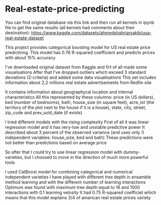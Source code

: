 # Real-estate-price-predicting
You can find original database via this link and then run all kernels in ipynb file 
to get the same results (all kernels had comments about their destination):
https://www.kaggle.com/datasets/ahmedshahriarsakib/usa-real-estate-dataset

This project provides categorical boosting model for US real estate price predictinng. 
This model has 0.76 R-squared coefficient and predicts prices with about 15% accuracy

I've downloaded original dataset from Kaggle and firt of all made some visualisations
After that I've dropped outliers which exceed 3 standard deviations (Z-criteria) and added some data visualisations
This set includes information about 2,2 millions real estate advertisements from Redfin site

It contains information about geographycal location and internal characteristics
All this represented by these columns: price (in US dollars), bed (number of bedrooms),
bath, house_size (in square feet), acre_lot (the territory of the plot next to the house if it is a house), 
state, city, street, zip_code and prev_sold_date (if exists)

I tried different models with the rising complexity
First of all it was linear regression model and it has very-low and unstable predictive power
It described about 3 percent of the observed variance (and uses only 3 independent variables: house_size, bed and bath)
These predictions were not better than predictions based on average price

So after that I could try to use linear regression model with dummy-varieties, but I choosed to move in the direction of much more powerful tools

I used CatBoost model for combining categorical and numerical independent varieties
I have played with different tree depth in ensamble method learning and with the different number of learning interactions
Optimum was found with maximum tree depth equal to 16 and 1000 interactions with 0.1 learning velosity
It had 0.75 R-squared coefficiet which means that this model explains 3/4 of amarican real estate prices variety

